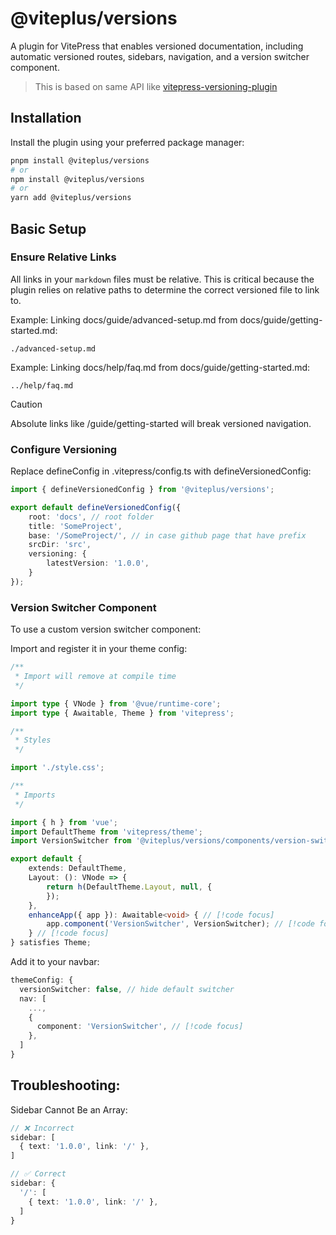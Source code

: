# @viteplus/versions

A plugin for VitePress that enables versioned documentation,
including automatic versioned routes, sidebars, navigation, and a version switcher component.

> This is based on same API like [vitepress-versioning-plugin](https://github.com/IMB11/vitepress-versioning-plugin)

## Installation

Install the plugin using your preferred package manager:

```bash
pnpm install @viteplus/versions
# or
npm install @viteplus/versions
# or
yarn add @viteplus/versions
```

## Basic Setup

### Ensure Relative Links

All links in your `markdown` files must be relative.
This is critical because the plugin relies on relative paths to determine the correct versioned file to link to.

Example: Linking docs/guide/advanced-setup.md from docs/guide/getting-started.md:

```text
./advanced-setup.md
```

Example: Linking docs/help/faq.md from docs/guide/getting-started.md:

```text
../help/faq.md
```

> [!CAUTION]
> Absolute links like /guide/getting-started will break versioned navigation.

### Configure Versioning

Replace defineConfig in .vitepress/config.ts with defineVersionedConfig:

```ts
import { defineVersionedConfig } from '@viteplus/versions';

export default defineVersionedConfig({
    root: 'docs', // root folder 
    title: 'SomeProject',
    base: '/SomeProject/', // in case github page that have prefix 
    srcDir: 'src',
    versioning: {
        latestVersion: '1.0.0',
    }
});
```

### Version Switcher Component

To use a custom version switcher component:

Import and register it in your theme config:

```ts
/**
 * Import will remove at compile time
 */

import type { VNode } from '@vue/runtime-core';
import type { Awaitable, Theme } from 'vitepress';

/**
 * Styles
 */

import './style.css';

/**
 * Imports
 */

import { h } from 'vue';
import DefaultTheme from 'vitepress/theme';
import VersionSwitcher from '@viteplus/versions/components/version-switcher.component.vue'; // [!code focus]

export default {
    extends: DefaultTheme,
    Layout: (): VNode => {
        return h(DefaultTheme.Layout, null, {
        });
    },
    enhanceApp({ app }): Awaitable<void> { // [!code focus]
        app.component('VersionSwitcher', VersionSwitcher); // [!code focus]
    } // [!code focus]
} satisfies Theme;
```

Add it to your navbar:

```ts
themeConfig: {
  versionSwitcher: false, // hide default switcher
  nav: [
    ...,
    {
      component: 'VersionSwitcher', // [!code focus]
    },
  ]
}
```

## Troubleshooting:

Sidebar Cannot Be an Array:

```ts
// ❌ Incorrect
sidebar: [
  { text: '1.0.0', link: '/' },
]

// ✅ Correct
sidebar: {
  '/': [
    { text: '1.0.0', link: '/' },
  ]
}
```
